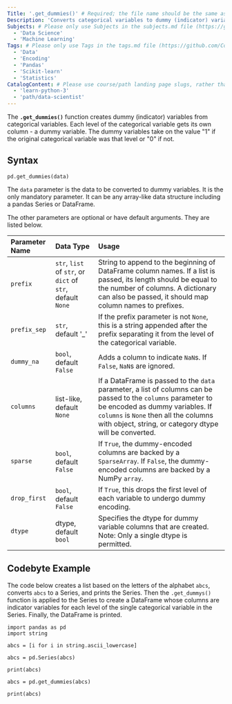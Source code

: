 ```yaml
---
Title: '.get_dummies()' # Required; the file name should be the same as the title, but lowercase, with dashes instead of spaces, and all punctuation removed
Description: 'Converts categorical variables to dummy (indicator) variables' # Required; ideally under 150 characters and starts with a present-tense verb (used in search engine results and content previews)
Subjects: # Please only use Subjects in the subjects.md file (https://github.com/Codecademy/docs/blob/main/documentation/subjects.md). If that list feels insufficient, feel free to create a new Subject and add it to subjects.md in your PR!
  - 'Data Science'
  - 'Machine Learning'
Tags: # Please only use Tags in the tags.md file (https://github.com/Codecademy/docs/blob/main/documentation/tags.md). If that list feels insufficient, feel free to create a new Tag and add it to tags.md in your PR!
  - 'Data'
  - 'Encoding'
  - 'Pandas'
  - 'Scikit-learn'
  - 'Statistics'
CatalogContent: # Please use course/path landing page slugs, rather than linking to individual content items. If listing multiple items, please put the most relevant one first
  - 'learn-python-3'
  - 'path/data-scientist'
---
```


The **`.get_dummies()`** function creates dummy (indicator) variables from categorical variables. Each level of the categorical variable gets its own column - a dummy variable. The dummy variables take on the value "1" if the original categorical variable was that level or "0" if not.

## Syntax

```pseudo
pd.get_dummies(data)
```

The `data` parameter is the data to be converted to dummy variables. It is the only mandatory parameter. It can be any array-like data structure including a pandas Series or DataFrame.

The other parameters are optional or have default arguments. They are listed below.

| Parameter Name | Data Type                                                  | Usage                                                                                                                                                                                                                                                |
| :------------- | :--------------------------------------------------------- | :--------------------------------------------------------------------------------------------------------------------------------------------------------------------------------------------------------------------------------------------------- |
| `prefix`       | `str`, `list` of `str`, or `dict` of `str`, default `None` | String to append to the beginning of DataFrame column names. If a list is passed, its length should be equal to the number of columns. A dictionary can also be passed, it should map column names to prefixes.                                      |
| `prefix_sep`   | `str`, default '\_'                                        | If the prefix parameter is not `None`, this is a string appended after the prefix separating it from the level of the categorical variable.                                                                                                          |
| `dummy_na`     | `bool`, default `False`                                    | Adds a column to indicate `NaN`s. If `False`, `NaN`s are ignored.                                                                                                                                                                                    |
| `columns`      | list-like, default `None`                                  | If a DataFrame is passed to the `data` parameter, a list of columns can be passed to the `columns` parameter to be encoded as dummy variables. If `columns` is `None` then all the columns with object, string, or category dtype will be converted. |
| `sparse`       | `bool`, default `False`                                    | If `True`, the dummy-encoded columns are backed by a `SparseArray`. If `False`, the dummy-encoded columns are backed by a NumPy `array`.                                                                                                             |
| `drop_first`   | `bool`, default `False`                                    | If `True`, this drops the first level of each variable to undergo dummy encoding.                                                                                                                                                                    |
| `dtype`        | dtype, default `bool`                                      | Specifies the dtype for dummy variable columns that are created. Note: Only a single dtype is permitted.                                                                                                                                             |

## Codebyte Example

The code below creates a list based on the letters of the alphabet `abcs`, converts `abcs` to a Series, and prints the Series. Then the `.get_dummys()` function is applied to the Series to create a DataFrame whose columns are indicator variables for each level of the single categorical variable in the Series. Finally, the DataFrame is printed.

```codebyte/python
import pandas as pd
import string

abcs = [i for i in string.ascii_lowercase]

abcs = pd.Series(abcs)

print(abcs)

abcs = pd.get_dummies(abcs)

print(abcs)
```
